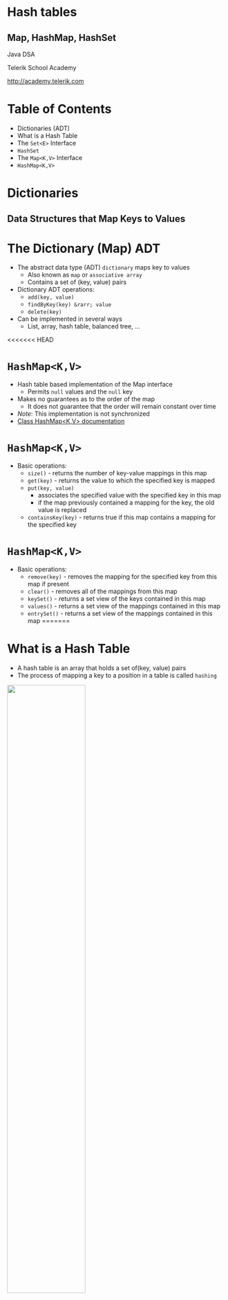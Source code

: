 <!-- section start -->
<!-- attr: { class:'slide-title', showInPresentation:true, hasScriptWrapper:true, style:'' } -->
# Hash tables
## Map, HashMap, HashSet
<div class="signature">
    <p class="signature-course">Java DSA</p>
    <p class="signature-initiative">Telerik School Academy</p>
    <a href="http://academy.telerik.com" class="signature-link">http://academy.telerik.com</a>
</div>


<!-- section start -->
<!-- attr: { showInPresentation:true, hasScriptWrapper:true, style:'' } -->
# Table of Contents
- Dictionaries (ADT)
- What is a Hash Table
- The `Set<E>` Interface
- `HashSet`
- The `Map<K,V>` Interface
- `HashMap<K,V>`

<!-- section start -->
<!-- attr: { class:'slide-section', showInPresentation:true, hasScriptWrapper:true, style:'' } -->
# Dictionaries
##  Data Structures that Map Keys to Values

<!-- attr: { showInPresentation:true, hasScriptWrapper:true, style:'' } -->
# The Dictionary (Map) ADT
- The abstract data type (ADT) `dictionary` maps key to values
  - Also known as `map` or `associative array`
  - Contains a set of (key, value) pairs
- Dictionary ADT operations:
  - `add(key, value)`
  - `findByKey(key) &rarr; value`
  - `delete(key)`
- Can be implemented in several ways
  - List, array, hash table, balanced tree, ...

<!-- section start -->
<!-- attr: { class:'slide-section', showInPresentation:true, hasScriptWrapper:true, style:'' } -->
<<<<<<< HEAD
<!-- # `HashMap<K,V>` -->

<!-- attr: { hasScriptWrapper:true } -->
# `HashMap<K,V>`
- Hash table based implementation of the Map interface
  - Permits `null` values and the `null` key
- Makes no guarantees as to the order of the map
  - It does not guarantee that the order will remain constant over time
- _Note_: This implementation is not synchronized
- [Class HashMap<K,V> documentation](https://docs.oracle.com/javase/8/docs/api/java/util/HashMap.html)

<!-- attr: { hasScriptWrapper:true, style:'font-size:0.95em' } -->
# `HashMap<K,V>`
- Basic operations:
  - `size()` - returns the number of key-value mappings in this map
  - `get(key)` - returns the value to which the specified key is mapped
  - `put(key, value)`
    - associates the specified value with the specified key in this map
    - if the map previously contained a mapping for the key, the old value is replaced
  - `containsKey(key)` - returns true if this map contains a mapping for the specified key

<!-- attr: { hasScriptWrapper:true, style:'font-size:0.95em' } -->
# `HashMap<K,V>`
- Basic operations:
  - `remove(key)` - removes the mapping for the specified key from this map if present
  - `clear()` - removes all of the mappings from this map
  - `keySet()` - returns a set view of the keys contained in this map
  - `values()` - returns a set view of the mappings contained in this map
  - `entrySet()` - returns a set view of the mappings contained in this map
=======
<!-- # Hash Table
## What is a Hash Table and how it works -->

<!-- attr: { hasScriptWrapper:true, style:'' } -->
# What is a Hash Table
- A hash table is an array that holds a set of(key, value) pairs
- The process of mapping a key to a position in a table is called `hashing`
<img class="slide-image" src="imgs/hash-table.png" style="width:60%; top:50%; left:20%" />
<div class="fragment">
  <div class="balloon" style="width:120px; top:70%; left:65%">Hash table of size m</div>
  <div class="balloon" style="width:160px; top:75%; left:22%">Hash function h: k → 0 … m-1</div>
</div>
>>>>>>> b5bdcfae8df3bcc96429c3b60cee44aba27c8696

<!-- attr: { hasScriptWrapper:true, style:'' } -->
# Hash Functions and Hashing
- A hash table has `m` slots, indexed from `0` to `m-1`
- A hash function `h(k)` maps keys to positions:
  - `h: k → 0 … m-1`
- For any value `k` in the key range and some hash function `h` we have `h(k)` `=` `p` and `0` `≤` `p` `<` `m`
<img class="slide-image" src="imgs/hash-table.png" style="width:60%; top:60%; left:20%" />

# Hashing Functions
- Perfect hashing function (PHF)
  - `h(k)` : one-to-one mapping of each key `k` to an integer in the range [0, m-1]
  - The PHF maps each key to a `distinct` integer within some manageable range
- Finding a perfect hashing function is in most cases `impossible`
- More realistically
  - Hash function `h(k)` that maps `most` of the keys onto unique integers, but `not all`

<!-- attr: { style:'font-size:0.95em' } -->
# Collisions in a Hash Table
- A `collision` is the situation when different keys have the same hash value
  - `	h(k1)` `=` `h(k2)` for `k1` `≠` `k2`
- When the number of collisions is sufficiently small, the hash tables work quite well (fast)
- Several `collisions resolution `strategies exist
  - Chaining in a list
  - Using the neighboring slots (linear probing)
  - Re-hashing (second hash function)
  - ...

<!-- attr: { hasScriptWrapper:true, style:'' } -->
# Collision Resolution
- Chaining
<img class="slide-image" src="imgs/chaining.png" style="width:80%; top:20%; left:10%" />
<div class="balloon" style="width:220px; top:30%; left:65%">Chaining elements in case of collision
</div>

<!-- attr: { style:'font-size:0.95em' } -->
# Hash Tables and Efficiency
- Hash tables are the most efficient implementation of ADT "dictionary"
- Add / Find / Delete take just few primitive operations
  - Speed does not depend on the size of the hash-table (constant time)
    - Amortized complexity **O(1)**
  - _Example_:
    - finding an element in a hash-table with 1 000 000 elements, takes just few steps
    - Finding an element in array of 1 000 000 elements takes average 500 000 steps

<!-- section start -->
<!-- attr: { class:'slide-section', showInPresentation:true, hasScriptWrapper:true, style:'' } -->
<!-- # The `Set<K,V>` Interface -->

<!-- attr: { hasScriptWrapper:true } -->
# The `Set<K,V>` Interface
- A `Set` is a `Collection` that cannot contain duplicate elements
- Implementations in Java
  -  `HashSet`, `TreeSet`, and `LinkedHashSet`
  -  `HashSet` is the best-performing implementation
    -  stores its elements in a hash table
  -  `TreeSet` - orders its elements
    -  stores its elements in a red-black tree

<!-- section start -->
<!-- attr: { class:'slide-section', showInPresentation:true, hasScriptWrapper:true, style:'' } -->
<!-- # `HashSet<E>` -->

<!-- attr: { hasScriptWrapper:true } -->
# `HashSet<E>`
- Implements the Set interface
  - Backed by a hash table
- It makes no guarantees as to the iteration order of the set
- Constant time performance for the basic operations
- _Note_: this implementation is not synchronized
- [Class HashSet<E> documentation](http://docs.oracle.com/javase/7/docs/api/java/util/HashSet.html)

<!-- attr: { hasScriptWrapper:true, style:'font-size:0.95em' } -->
# `HashSet<E>`
- Basic operations:
  - `size()` - returns the number of elements in this set
  - `contains(Object o)` - returns true if this set contains the specified element
  - `add(E e)` - adds the specified element to this set if it is not already present
    - returns `true` if this set did not already contain the specified element
  - `remove(Object o)` - removes the specified element from this set if it is present
  - `clear()` - removes all of the elements from this set

<!-- attr: { hasScriptWrapper:true } -->
# `HashSet<E>`
<<<<<<< HEAD

```java
Set<String> set = new HashSet<>();
    set.add("Jordan");
    set.add("Steven");
    set.add("Mike");
    set.add("Jordan");

    System.out.println(set); //[Mike, Jordan, Steven]
```



=======
```java
Set<String> set = new HashSet<>();
set.add("Jordan");
set.add("Steven");
set.add("Mike");
set.add("Jordan");

System.out.println(set); //[Mike, Jordan, Steven]
System.out.println(set.contains("Jordan")); // true

set.remove("Jordan");
System.out.println(set.contains("Jordan")); // false
```
>>>>>>> b5bdcfae8df3bcc96429c3b60cee44aba27c8696

<!-- attr: { class:'slide-section demo', showInPresentation:true } -->
<!-- # `HashSet<E>` -->
## [Demo]()


<!-- section start -->
<!-- attr: { class:'slide-section', showInPresentation:true, hasScriptWrapper:true, style:'' } -->
<!-- # The `Map<K,V>` Interface -->

<!-- attr: { hasScriptWrapper:true } -->
# The `Map<K,V>` interface
- `Map` is an object that maps keys to values
  - Cannot contain duplicate keys
  - Each key can map to at most one value
- Basic operations:
  - `put`, `get`, `remove`, `containsKey`, `containsValue`, `size`
- Bulk operations: 
  - `putAll`, `clear`
- Collections views:
  - `keySet`, `entrySet`, `values`


<!-- section start -->
<!-- attr: { class:'slide-section', showInPresentation:true, hasScriptWrapper:true, style:'' } -->
<!-- # `HashMap<K,V>` -->

<!-- attr: { hasScriptWrapper:true } -->
# `HashMap<K,V>`
- Hash table based implementation of the Map interface
  - Permits `null` values and the `null` key
- Makes no guarantees as to the order of the map
  - It does not guarantee that the order will remain constant over time
- _Note_: This implementation is not synchronized
- [Class HashMap<K,V> documentation](https://docs.oracle.com/javase/8/docs/api/java/util/HashMap.html)

<!-- attr: { hasScriptWrapper:true, style:'font-size:0.95em' } -->
# `HashMap<K,V>`
- Basic operations:
  - `size()` - returns the number of key-value mappings in this map
  - `get(key)` - returns the value to which the specified key is mapped
  - `put(key, value)`
    - associates the specified value with the specified key in this map
    - if the map previously contained a mapping for the key, the old value is replaced
  - `containsKey(key)` - returns true if this map contains a mapping for the specified key

<!-- attr: { hasScriptWrapper:true, style:'font-size:0.95em' } -->
# `HashMap<K,V>`
- Basic operations:
  - `remove(key)` - removes the mapping for the specified key from this map if present
  - `clear()` - removes all of the mappings from this map
  - `keySet()` - returns a set view of the keys contained in this map
  - `values()` - returns a set view of the mappings contained in this map
  - `entrySet()` - returns a set view of the mappings contained in this map

<!-- attr: { class:'slide-section demo', showInPresentation:true } -->
<!-- # `HashMap<K,V>` -->
## [Demo]()



<!-- section start -->
<!-- attr: { id:'questions', class:'slide-section' } -->
# Questions
## Hash Tables
[link to Telerik Academy Forum](http://telerikacademy.com/Forum/Category/12/telerik-school-academy)